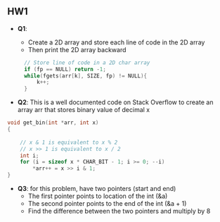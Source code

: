 ## HW1
- **Q1**: 
  - Create a 2D array and store each line of code in the 2D array 
  - Then print the 2D array backward 
  ```c
    // Store line of code in a 2D char array 
    if (fp == NULL) return -1; 
    while(fgets(arr[k], SIZE, fp) != NULL){
        k++; 
    }
   ``` 
   
- **Q2**: This is a well documented code on Stack Overflow to create an array arr that stores binary value of decimal x  

```c
void get_bin(int *arr, int x)
{
    
    // x & 1 is equivalent to x % 2 
    // x >> 1 is equivalent to x / 2 
    int i;
    for (i = sizeof x * CHAR_BIT - 1; i >= 0; --i)
        *arr++ = x >> i & 1;
}
``` 


- **Q3**: for this problem, have two pointers (start and end)
  -  The first pointer points to location of the int (&a)
  - The second pointer points to the end of the int (&a + 1)
  - Find the difference between the two pointers and multiply by 8 
  
  
